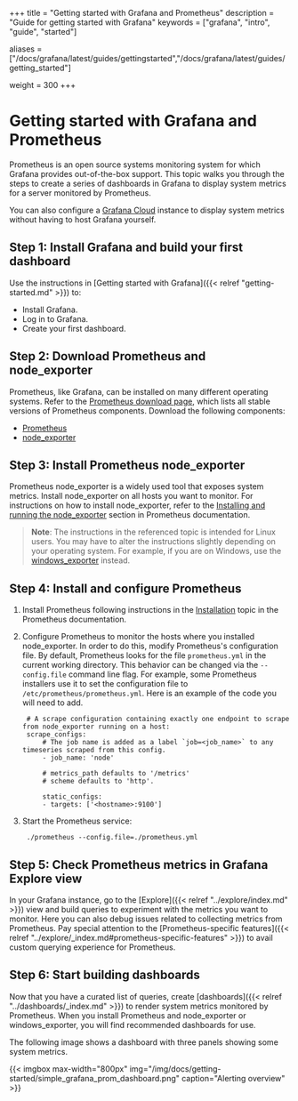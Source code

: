 +++
title = "Getting started with Grafana and Prometheus"
description = "Guide for getting started with Grafana"
keywords = ["grafana", "intro", "guide", "started"]

aliases = ["/docs/grafana/latest/guides/gettingstarted","/docs/grafana/latest/guides/getting_started"]



weight = 300
+++

# Getting started with Grafana and Prometheus

Prometheus is an open source systems monitoring system for which Grafana provides out-of-the-box support. This topic walks you through the steps to create a series of dashboards in Grafana to display system metrics for a server monitored by Prometheus.

You can also configure a [Grafana Cloud](https://grafana.com/docs/grafana-cloud/) instance to display system metrics without having to host Grafana yourself.

## Step 1: Install Grafana and build your first dashboard

Use the instructions in [Getting started with Grafana]({{< relref "getting-started.md" >}}) to:
- Install Grafana.
- Log in to Grafana.
- Create your first dashboard.

## Step 2: Download Prometheus and node_exporter

Prometheus, like Grafana, can be installed on many different operating systems. Refer to the [Prometheus download page](https://prometheus.io/download/), which lists all stable versions of Prometheus components. Download the following components:
 - [Prometheus](https://prometheus.io/download/#prometheus)
 - [node_exporter](https://prometheus.io/download/#node_exporter)

## Step 3: Install Prometheus node_exporter

Prometheus node_exporter is a widely used tool that exposes system metrics. Install node_exporter on all hosts you want to monitor. For instructions on how to install node_exporter, refer to the [Installing and running the node_exporter](https://prometheus.io/docs/guides/node-exporter/#installing-and-running-the-node-exporter) section in Prometheus documentation.

> **Note**: The instructions in the referenced topic is intended for Linux users. You may have to alter the instructions slightly depending on your operating system. For example, if you are on Windows, use the [windows_exporter](https://github.com/prometheus-community/windows_exporter) instead.

## Step 4: Install and configure Prometheus

1. Install Prometheus following instructions in the [Installation](https://prometheus.io/docs/prometheus/latest/installation/) topic in the Prometheus documentation.

1. Configure Prometheus to monitor the hosts where you installed node_exporter. In order to do this, modify Prometheus's configuration file. By default, Prometheus looks for the file `prometheus.yml` in the current working directory. This behavior can be changed via the `--config.file` command line flag. For example, some Prometheus installers use it to set the configuration file to `/etc/prometheus/prometheus.yml`. Here is an example of the code you will need to add.

   ```
    # A scrape configuration containing exactly one endpoint to scrape from node_exporter running on a host:
    scrape_configs:
        # The job name is added as a label `job=<job_name>` to any timeseries scraped from this config.
        - job_name: 'node'

        # metrics_path defaults to '/metrics'
        # scheme defaults to 'http'.

        static_configs:
        - targets: ['<hostname>:9100']
   ```

1. Start the Prometheus service:
   ```
    ./prometheus --config.file=./prometheus.yml
   ```

## Step 5: Check Prometheus metrics in Grafana Explore view

In your Grafana instance, go to the [Explore]({{< relref "../explore/index.md" >}}) view and build queries to experiment with the metrics you want to monitor. Here you can also debug issues related to collecting metrics from Prometheus. Pay special attention to the [Prometheus-specific features]({{< relref "../explore/_index.md#prometheus-specific-features" >}}) to avail custom querying experience for Prometheus.

## Step 6: Start building dashboards

Now that you have a curated list of queries, create [dashboards]({{< relref "../dashboards/_index.md" >}}) to render system metrics monitored by Prometheus. When you install Prometheus and node_exporter or windows_exporter, you will find recommended dashboards for use.

The following image shows a dashboard with three panels showing some system metrics.

{{< imgbox max-width="800px" img="/img/docs/getting-started/simple_grafana_prom_dashboard.png" caption="Alerting overview" >}}
